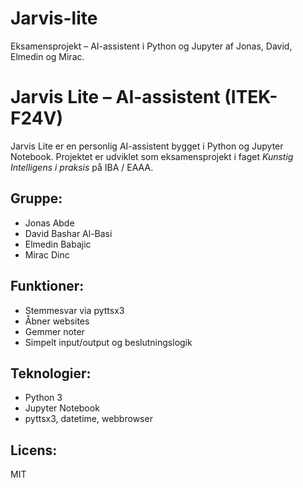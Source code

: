 # Jarvis-lite
Eksamensprojekt – AI-assistent i Python og Jupyter af Jonas, David, Elmedin og Mirac.
# Jarvis Lite – AI-assistent (ITEK-F24V)

Jarvis Lite er en personlig AI-assistent bygget i Python og Jupyter Notebook.
Projektet er udviklet som eksamensprojekt i faget *Kunstig Intelligens i praksis* på IBA / EAAA.

## Gruppe:
- Jonas Abde
- David Bashar Al-Basi
- Elmedin Babajic
- Mirac Dinc

## Funktioner:
- Stemmesvar via pyttsx3
- Åbner websites
- Gemmer noter
- Simpelt input/output og beslutningslogik

## Teknologier:
- Python 3
- Jupyter Notebook
- pyttsx3, datetime, webbrowser

## Licens:
MIT

